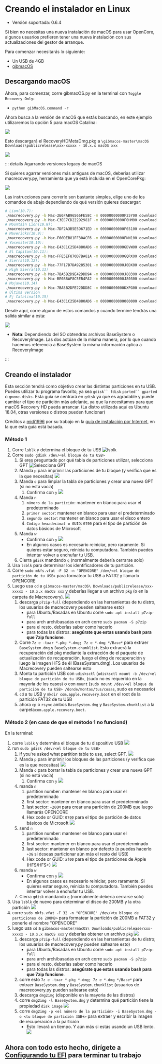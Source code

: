 # Creando el instalador en Linux

* Versión soportada: 0.6.4

Si bien no necesitas una nueva instalación de macOS para usar OpenCore, algunos usuarios prefieren tener una nueva instalación con sus actualizaciones del gestor de arranque.

Para comenzar necesitarás lo siguiente:

* Un USB de 4GB
* [gibmacOS](https://github.com/corpnewt/gibMacOS)

## Descargando macOS

Ahora, para comenzar, corre gibmacOS.py en la terminal con `Toggle Recovery-Only`:

* `python gibMacOS.command -r`

Ahora busca a la versión de macOS que estás buscando, en este ejemplo utilizaremos la opción 5 para macOS Catalina:

![](../images/installer-guide/linux-install-md/1-gib.png)

Esto descargará el RecoveryHDMetaDmg.pkg a `\gibmacos-master\macOS Downloads\publicrelease\xxx-xxxxx - 10.x.x macOS xxx`

![](../images/installer-guide/linux-install-md/3-gib-finished.png)

::: details Agarrando versiones legacy de macOS

Si quieres agarrar versiones más antiguas de macOS, deberías utilizar macrecovery.py, herramienta que ya está incluida en el OpenCorePkg:

![](../images/installer-guide/legacy-mac-install-md/macrecovery.png)

Las instrucciones para correrlo son bastante simples, elige uno de los comandos de abajo dependiendo de qué versión quieres descargar:

```sh
# Lion(10.7):
./macrecovery.py -b Mac-2E6FAB96566FE58C -m 00000000000F25Y00 download
./macrecovery.py -b Mac-C3EC7CD22292981F -m 00000000000F0HM00 download
# Mountain Lion(10.8):
./macrecovery.py -b Mac-7DF2A3B5E5D671ED -m 00000000000F65100 download
# Mavericks(10.9):
./macrecovery.py -b Mac-F60DEB81FF30ACF6 -m 00000000000FNN100 download
# Yosemite(10.10):
./macrecovery.py -b Mac-E43C1C25D4880AD6 -m 00000000000GDVW00 download
# El Capitan(10.11):
./macrecovery.py -b Mac-FFE5EF870D7BA81A -m 00000000000GQRX00 download
# Sierra(10.12):
./macrecovery.py -b Mac-77F17D7DA9285301 -m 00000000000J0DX00 download
# High Sierra(10.13)
./macrecovery.py -b Mac-7BA5B2D9E42DDD94 -m 00000000000J80300 download
./macrecovery.py -b Mac-BE088AF8C5EB4FA2 -m 00000000000J80300 download
# Mojave(10.14)
./macrecovery.py -b Mac-7BA5B2DFE22DDD8C -m 00000000000KXPG00 download
# Última versión
# Ej Catalina(10.15)
./macrecovery.py -b Mac-E43C1C25D4880AD6 -m 00000000000000000 download
```

Desde aquí, corre alguno de estos comandos y cuando termine tendrás una salida similar a esta:

![](../images/installer-guide/legacy-mac-install-md/download-done.png)

* **Nota**: Dependiendo del SO obtendrás archivos BaseSystem o RecoveryImage. Las dos actúan de la misma manera, por lo que cuando hacemos referencia a BaseSystem la misma información aplica a RecoveryImage

:::

## Creando el instalador

Esta sección tendrá como objetivo crear las distintas particiones en tu USB. Puedes utilizar tu programa favorito, ya sea `gdisk`` fdisk` `parted`` gparted` o `gnome-disks`. Esta guía se centrará en `gdisk` ya que es agradable y puede cambiar el tipo de partición más adelante, ya que la necesitamos para que macOS Recovery HD pueda arrancar. (La distro utilizada aquí es Ubuntu 18.04, otras versiones o distros pueden funcionar)


Créditos a [midi1996](https://github.com/midi1996) por su trabajo en la [guía de instalación por Internet](https://midi1996.github.io/hackintosh-internet-install-gitbook/), en la que esta guía está basada. 

### Método 1

1. Corre `lsblk` y determina el bloque de tu USB
  ![lsblk](../images/installer-guide/linux-install-md/unknown-5.png)
2. Corre `sudo gdisk /dev/<el bloque de tu USB>`
   1. Si eres preguntado por qué tabla de particiones utilizar, selecciona GPT
      ![Selecciona GPT](../images/installer-guide/linux-install-md/unknown-6.png)
   2. Manda `p` para imprimir las particiones de tu bloque \(y verifica que es la que necesitas\)
      ![](../images/installer-guide/linux-install-md/unknown-13.png)
   3. Manda `o` para limpiar la tabla de particiones y crear una nueva GPT (si no está vacía)
      1. Confirma con `y`
         ![](../images/installer-guide/linux-install-md/unknown-8.png)
   4. Manda `n`
      1. `número de la partición`:  mantener en blanco para usar el predeterminado 
      2. `primer sector`:  mantener en blanco para usar el predeterminado 
      3. `segundo sector`:  mantener en blanco para usar el disco entero
      4. `Código hexadecimal o GUID`: `0700` para el tipo de partición de datos básicos de Microsoft
   5. Manda `w`
      * Confirma con `y`
      ![](../images/installer-guide/linux-install-md/unknown-9.png)
      * En algunos casos es necesario reiniciar, pero raramente. Si quieres estar seguro, reinicia tu computadora. También puedes intentar volver a enchufar tu USB.
   6. Cierra `gdisk` mandando `q` (normalmente debería cerrarse solo)
3. Usa `lsblk` para determinar los identificadores de tu partición.
4. Corre `sudo mkfs.vfat -F 32 -n "OPENCORE" /dev/<el bloque de partición de tu USB>` para formatear tu USB a FAT32 y llamarlo OPENCORE
5. Luego usa `cd` a `gibmacos-master/macOS\ Downloads/publicrelease/xxx-xxxxx - 10.x.x macOS xxx` y deberías llegar a un archivo `pkg` (o en la carpeta de Macrecovery). 
   ![](../images/installer-guide/linux-install-md/unknown-10.png)
   1. descarga `p7zip-full` (dependiendo en las herramientas de tu distro, los usuarios de macrecovery pueden saltearse esto)
      * para Ubuntu/Basadas en Ubuntu corre `sudo apt install p7zip-full`
      * para arch arch/basadas en arch corre `sudo pacman -S p7zip`
      * para el resto, deberías saber como hacerlo
      * para todas las distros: **asegúrate que estas usando bash para que 7zip funcione**.
   2. Corre `7z e -txar *.pkg *.dmg; 7z e *.dmg */Base*` para extraer `BaseSystem.dmg` y `BaseSystem.chunklist`. Esto extraerá la recuperación del pkg mediante la extracción de el paquete de actualización de recuperación, luego el dmg de recuperación y luego la imagen HFS de él (BaseSystem.dmg). Los usuarios de Macrecovery pueden saltearse esto
   3. Monta tu partición USB con `udisksctl` (`udisksctl mount -b /dev/<el bloque de partición de tu USB>`, (sudo no es requerido en la mayoría de los casos) o con `mount` (`sudo mount /dev/<el bloque de partición de tu USB> /donde/montas/tus/cosas`, sudo es necesario)
   4. `cd` a tu USB y `mkdir com.apple.recovery.boot` en el root de la partición FAT32 de tu USB
   5. ahora `cp` o `rsync` ambos `BaseSystem.dmg` y `BaseSystem.chunklist` a la carpeta`com.apple.recovery.boot`.

### Método 2 (en caso de que el método 1 no funcionó)

En la terminal:

1. corre `lsblk` y determina el bloque de tu dispositivo USB
   ![](../images/installer-guide/linux-install-md/unknown-11.png)
2. run `sudo gdisk /dev/<el bloque de tu USB>`
   1. if you're asked what partition table to use, select GPT.
      ![](../images/installer-guide/linux-install-md/unknown-12.png)
   2. Manda `p` para imprimir los bloques de las particiones \(y verifica que es la que necesitas\)
      ![](../images/installer-guide/linux-install-md/unknown-13.png)
   3. Manda `o` para borrar la tabla de particiones y crear una nueva GPT (si no está vacía)
      1. Confirma con `y`
         ![](../images/installer-guide/linux-install-md/unknown-14.png)
   4. manda `n`
      1. partition number: mantener en blanco para usar el predeterminado 
      2. first sector: mantener en blanco para usar el predeterminado
      3. last sector: `+200M` para crear una partición de 200MB que luego llamarás OPENCORE
      4. Hex code or GUID: `0700` para el tipo de partición de datos básicos de Microsoft
      ![](../images/installer-guide/linux-install-md/unknown-15.png)
   5. send `n`
      1. partition number: mantener en blanco para usar el predeterminado 
      2. first sector: mantener en blanco para usar el predeterminado 
      3. last sector: mantener en blanco por defecto \(o puedes hacerlo `+3G` si deseas particionar aún más el resto del USB\)
      4. Hex code or GUID: `af00` para el tipo de particiones de Apple (HFS/HFS+)
      ![](../images/installer-guide/linux-install-md/unknown-16.png)
   6. manda `w`
      * Confirma con `y`
      ![](../images/installer-guide/linux-install-md/unknown-17.png)
      * En algunos casos es necesario reiniciar, pero raramente. Si quieres estar seguro, reinicia tu computadora. También puedes intentar volver a enchufar tu USB.
   7. Cierra `gdisk` mandando `q` (normalmente debería cerrarse solo)
3. Usa `lsblk` de nuevo para determinar el disco de 200MB y la otra partición
   ![](../images/installer-guide/linux-install-md/unknown-18.png)
4. corre `sudo mkfs.vfat -F 32 -n "OPENCORE" /dev/<tu bloque de particiones de 200MB>` para formatear la partición de 200MB a FAT32 y ponerle el nombre "OPENCORE"
5. luego usa `cd` a `gibmacos-master/macOS\ Downloads/publicrelease/xxx-xxxxx - 10.x.x macOS xxx` y deberías obtener un archivo `pkg`
   ![](../images/installer-guide/linux-install-md/unknown-19.png)
   1. descarga `p7zip-full` (dependiendo en las herramientas de tu distro; los usuarios de macrecovery.py pueden saltearse esto)
      * para Ubuntu/Basadas en Ubuntu corre `sudo apt install p7zip-full`
      * para arch arch/basadas en arch corre `sudo pacman -S p7zip`
      * para el resto, deberías saber como hacerlo
      * para todas las distros: **asegúrate que estas usando bash para que 7zip funcione**.
   2. corre esto `7z e -txar *.pkg *.dmg; 7z e *.dmg */Base*` para extraer `BaseSystem.dmg` y `BaseSystem.chunklist` (usuarios de macrecovery.py pueden saltearse esto)
   3. descarga `dmg2img` (disponible en la mayoria de las distros)
   4. corre `dmg2img -l BaseSystem.dmg` y determina qué partición tiene la propiedad `disk image`
      ![](../images/installer-guide/linux-install-md/unknown-20.png)
   5. corre `dmg2img -p <el número de la partición> -i BaseSystem.dmg -o <tu bloque de partición 3GB+>` para extraer y escribir la imagen de recuperación a la partición
      * Esto llevará un tiempo. Y aún más si estás usando un USB lento.
      ![](../images/installer-guide/linux-install-md/unknown-21.png)

## Ahora con todo esto hecho, dirígete a [Configurando tu EFI](./opencore-efi.md) para terminar tu trabajo
